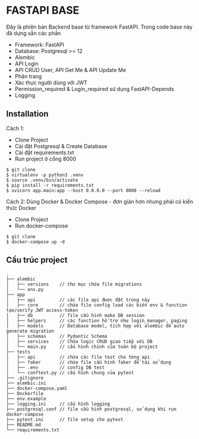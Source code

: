 # FASTAPI BASE
Đây là phiên bản Backend base từ framework FastAPI. Trong code base này đã dựng sẵn các phần
- Framework: FastAPI
- Database: Postgresql >= 12
- Alembic
- API Login
- API CRUD User, API Get Me & API Update Me
- Phân trang
- Xác thực người dùng với JWT
- Permission_required & Login_required sử dụng FastAPI-Depends
- Logging
## Installation
Cách 1:
- Clone Project
- Cài đặt Postgresql & Create Database
- Cài đặt requirements.txt
- Run project ở cổng 8000
```
$ git clone
$ virtualenv -p python3 .venv
$ source .venv/bin/activate
$ pip install -r requirements.txt
$ uvicorn app.main:app --host 0.0.0.0 --port 8000 --reload
```
Cách 2: Dùng Docker & Docker Compose - đơn giản hơn nhưng phải có kiến thức Docker
- Clone Project
- Run docker-compose
```
$ git clone
$ docker-compose up -d
```
## Cấu trúc project
```
.  
├── alembic  
│   ├── versions    // thư mục chứa file migrations  
│   └── env.py  
├── app  
│   ├── api         // các file api được đặt trong này  
│   ├── core        // chứa file config load các biến env & function tạo/verify JWT access-token  
│   ├── db          // file cấu hình make DB session  
│   ├── helpers     // các function hỗ trợ như login_manager, paging  
│   ├── models      // Database model, tích hợp với alembic để auto generate migration  
│   ├── schemas     // Pydantic Schema  
│   ├── services    // Chứa logic CRUD giao tiếp với DB  
│   └── main.py     // cấu hình chính của toàn bộ project  
├── tests  
│   ├── api         // chứa các file test cho từng api  
│   ├── faker       // chứa file cấu hình faker để tái sử dụng  
│   ├── .env        // config DB test  
│   └── conftest.py // cấu hình chung của pytest  
├── .gitignore  
├── alembic.ini  
├── docker-compose.yaml  
├── Dockerfile  
├── env.example  
├── logging.ini     // cấu hình logging  
├── postgresql.conf // file cấu hình postgresql, sử dụng khi run docker-compose  
├── pytest.ini      // file setup cho pytest  
├── README.md  
└── requirements.txt
```